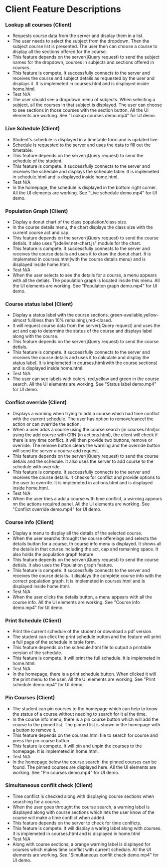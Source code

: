 # Client Feature Descriptions

### Lookup all courses (Client)
* Requests course data from the server and display them in a list.
* The user needs to select the subject from the dropdown. Then the subject course list is presented. The user then can choose a course to display all the sections offered for the course. 
* This feature depends on the server(jQuery request) to send the subject names for the dropdown, courses in subjects and sections offered in courses.
* This feature is compete. It successfully connects to the server and receives the course and subject details as requested by the user and displays it. It is implemeted in courses.html and is displayed inside home.html.
* Test N/A
* The user should see a dropdown menu of subjects. When selecting a subject, all the courses in that subject is displayed. The user can choose to see sections in those courses with the section button. All the UI elements are working. See "Lookup courses demo.mp4" for UI demo.

### Live Schedule (Client)
* Student's schedule is displayed in a timetable form and is updated live.
* Schedule is requested to the server and uses the data to fill out the timetable. 
* This feature depends on the server(jQuery request) to send the schedule of the student. 
* This feature is compete. It successfully connects to the server and receives the schedule and displays the schedule table. It is implemeted in schedule.html and is displayed inside home.html.
* Test N/A
* In the homepage, the schedule is displayed in the bottom right corner. All the UI elements are working. See "Live schedule demo.mp4" for UI demo.

### Population Graph (Client)
* Display a donut chart of the class population/class size.
* In the course details menu, the chart displays the class size with the current course act and cap.
* This feature depends on the server(jQuery request) to send the course detials. It also uses "jsdelivr.net-chart.js" module for the chart.
* This feature is compete. It successfully connects to the server and receives the course details and uses it to draw the donut chart. It is implemeted in courses.html(with the course details menu) and is displayed inside home.html.
* Test N/A
* When the user selects to see the details for a course, a menu appears with all the detials. The population graph is located inside this menu. All the UI elements are working. See "Population graph demo.mp4" for UI demo.

### Course status label (Client)
* Display a status label with the course sections. green-available,yellow-almost full(less than 10% remaining),red-closed. 
* It will request course data from the server(jQuery request) and uses the act and cap to determine the status of the course and displays label along with the course.
* This feature depends on the server(jQuery request) to send the course detials.
* This feature is compete. It successfully connects to the server and receives the course details and uses it to calculate and display the status label. It is implemeted in courses.html(with the course sections) and is displayed inside home.html.
* Test N/A
* The user can see labels with colors, red,yellow and green in the course search. All the UI elements are working. See "Status label demo.mp4" for UI demo.

### Conflict override (Client)
* Displays a warning when trying to add a course which had time conflict with the current schedule. The user has option to remove/cancel the action or can override the action. 
* When a user adds a course using the course search (in courses.html)or using the add course with CRN (in actions.html), the client will check if there is any time conflict. It will then provide two buttons, remove or override. The remove button clears the warning and the override button will send the server a course add request.
* This feature depends on the server(jQuery request) to send the course detials and the schedule. It also uses the server to add course to the schedule with override.
* This feature is compete. It successfully connects to the server and receives the course details. It checks for conflict and provide options to the user to overrife. It is implemeted in actions.html and is displayed inside home.html.
* Test N/A
* When the user tries a add a course with time conflict, a warning appears nn the actions required panel. All the UI elements are working. See "Conflict override demo.mp4" for UI demo.

### Course info (Client)
* Display a menu to display all the details of the selected course.
* When the user searchs throught the course offereings and selects the details button for a course, th course info menu is displayed. It shows all the details in that course including the act, cap and remaining space. It also holds the population graph feature.
* This feature depends on the server(jQuery request) to send the course detials. It also uses the Population graph feature.
* This feature is compete. It successfully connects to the server and receives the course details. It displays the complete course info with the correct population graph. It is implemeted in courses.html and is displayed inside home.html.
* Test N/A
* When the user clicks the details button, a menu appears with all the course info. All the UI elements are working. See "Course info demo.mp4" for UI demo.

### Print Schedule (Client)
* Print the current schedule of the student or download a pdf version.
* The student can click the print schedule button and the feature will print a full page of the schedule in table form.
* This feature depends on the schedule.html file to output a printable version of the schedule.
* This feature is compete. It will print the full schedule. It is implemeted in home.html.
* Test N/A
* In the homepage, there is a print schedule button. When clicked it will the print menu to the user. All the UI elements are working. See "Print schedule demo.mp4" for UI demo.

### Pin Courses (Client)
* The student can pin courses to the homepage which can help to know the status of a course without needing to search for it al the time.
* In the course info menu, there is a pin course button which will add the course to the pinned list. The pinned list is shown in the homepage with a button to remove it.
* This feature depends on the courses.html file to search for course and press the pin course button.
* This feature is compete. It will pin and unpin the courses to the homepage. It is implemeted in home.html.
* Test N/A
* In the homepage below the course search, the pinned courses can be found. The pinned courses are displayed here. All the UI elements are working. See "Pin courses demo.mp4" for UI demo.

### Simultaneous confilt check (Client)
* Time conflict is checked along with displaying course sections when searching for a course.
* When the user goes throught the course search, a warning label is displayed along with course sections which lets the user know of the course will make a time conflict when added.
* This feature depends on the server to check for time conlficts. 
* This feature is compete. It will display a waring label along with courses. It is implemeted in courses.html and is displayed in home.html
* Test N/A
* Along with course sections, a orange warning label is displayed for courses which makes time conflict with current schedule. All the UI elements are working. See "Simultaneous confilt check demo.mp4" for UI demo.
